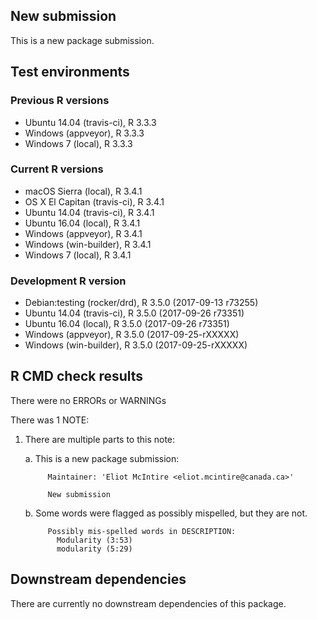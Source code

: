 ## New submission

This is a new package submission.

## Test environments

### Previous R versions
* Ubuntu 14.04        (travis-ci), R 3.3.3
* Windows              (appveyor), R 3.3.3
* Windows 7               (local), R 3.3.3

### Current R versions
* macOS Sierra         (local), R 3.4.1
* OS X El Capitan  (travis-ci), R 3.4.1
* Ubuntu 14.04     (travis-ci), R 3.4.1
* Ubuntu 16.04         (local), R 3.4.1
* Windows           (appveyor), R 3.4.1
* Windows        (win-builder), R 3.4.1
* Windows 7            (local), R 3.4.1

### Development R version
* Debian:testing  (rocker/drd), R 3.5.0 (2017-09-13 r73255)
* Ubuntu 14.04     (travis-ci), R 3.5.0 (2017-09-26 r73351)
* Ubuntu 16.04         (local), R 3.5.0 (2017-09-26 r73351)
* Windows           (appveyor), R 3.5.0 (2017-09-25-rXXXXX)
* Windows        (win-builder), R 3.5.0 (2017-09-25-rXXXXX)

## R CMD check results

There were no ERRORs or WARNINGs

There was 1 NOTE:

1. There are multiple parts to this note:

    a. This is a new package submission:
    
            Maintainer: 'Eliot McIntire <eliot.mcintire@canada.ca>'
            
            New submission

    b. Some words were flagged as possibly mispelled, but they are not. 
     
            Possibly mis-spelled words in DESCRIPTION: 
              Modularity (3:53)
              modularity (5:29)

## Downstream dependencies

There are currently no downstream dependencies of this package.
